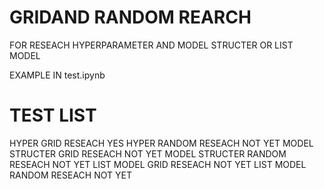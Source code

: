 # GRIDAND RANDOM REARCH
FOR RESEACH HYPERPARAMETER AND MODEL STRUCTER OR LIST MODEL

EXAMPLE IN test.ipynb

# TEST LIST
HYPER GRID RESEACH        YES
HYPER RANDOM RESEACH      NOT YET
MODEL STRUCTER GRID RESEACH        NOT YET
MODEL STRUCTER RANDOM RESEACH      NOT YET
LIST MODEL GRID RESEACH        NOT YET
LIST MODEL RANDOM RESEACH      NOT YET
